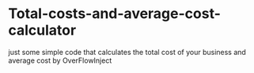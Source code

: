 # Total-costs-and-average-cost-calculator
just some simple code that calculates the total cost of your business and average cost 
by OverFlowInject
